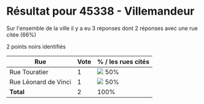 # Résultat pour 45338 - Villemandeur

Sur l'ensemble de la ville il y a eu 3 réponses dont 2 réponses avec une rue citée (66%)

2 points noirs identifiés

| Rue | Vote | % / les rues cités|
|-----|------|-------------------|
| Rue Touratier | 1 | <img src="../../img/bar_50.gif" />&nbsp;50%|
| Rue Léonard de Vinci | 1 | <img src="../../img/bar_50.gif" />&nbsp;50%|
| **Total** | 2 | 100%|
